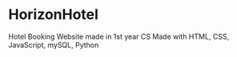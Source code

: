 # HorizonHotel
Hotel Booking Website made in 1st year CS
Made with HTML, CSS, JavaScript, mySQL, Python
